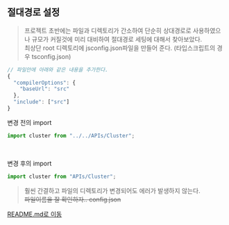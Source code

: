 ## 절대경로 설정

> 프로젝트 초반에는 파일과 디렉토리가 간소하여 단순히 상대경로로 사용하였으나 규모가 커질것에 미리 대비하여 절대경로 세팅에 대해서 찾아보았다. <br/>
> 최상단 root 디렉토리에 jsconfig.json파일을 만들어 준다. (타입스크립트의 경우 tsconfig.json)

```js
// 파일안에 아래와 같은 내용을 추가한다. 
{
  "compilerOptions": {
    "baseUrl": "src"
  },
  "include": ["src"]
}
```

변경 전의 import 
```js
import cluster from "../../APIs/Cluster";
```

<br/>

변경 후의 import
```js
import cluster from "APIs/Cluster";
```

> 훨씬 간결하고 파일의 디렉토리가 변경되어도 에러가 발생하지 않는다. <br>
> ~~파일이름을 잘 확인하자.. config.json~~

[README.md로 이동](../../README.md)
